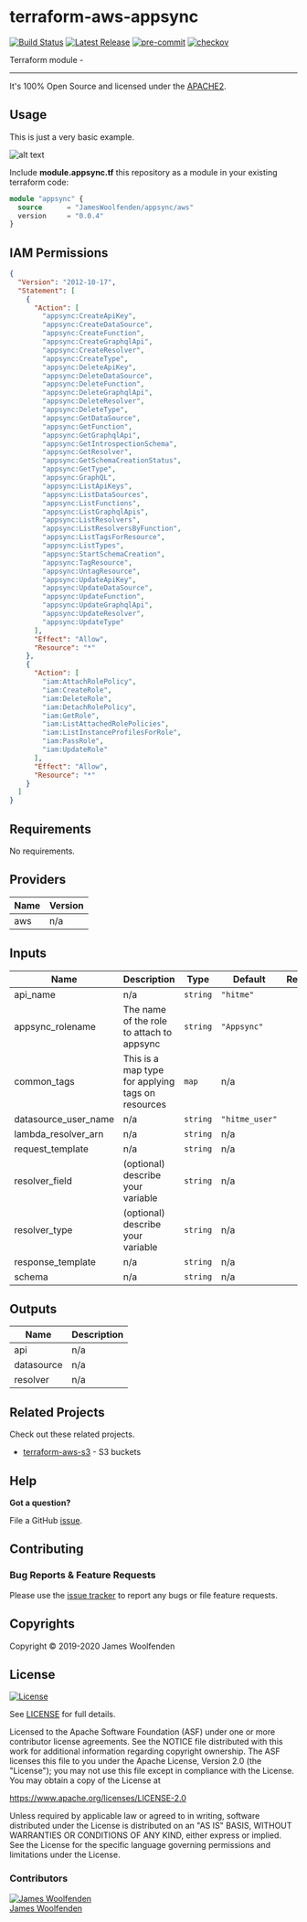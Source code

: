 # terraform-aws-appsync

[![Build Status](https://github.com/JamesWoolfenden/terraform-aws-appsync/workflows/Verify%20and%20Bump/badge.svg?branch=master)](https://github.com/JamesWoolfenden/terraform-aws-appsync)
[![Latest Release](https://img.shields.io/github/release/JamesWoolfenden/terraform-aws-appsync.svg)](https://github.com/JamesWoolfenden/terraform-aws-appsync/releases/latest)
[![pre-commit](https://img.shields.io/badge/pre--commit-enabled-brightgreen?logo=pre-commit&logoColor=white)](https://github.com/pre-commit/pre-commit)
[![checkov](https://img.shields.io/badge/checkov-verified-brightgreen)](https://www.checkov.io/)

Terraform module -

---

It's 100% Open Source and licensed under the [APACHE2](LICENSE).

## Usage

This is just a very basic example.

![alt text](./diagram/api.png)

Include **module.appsync.tf** this repository as a module in your existing terraform code:

```terraform
module "appsync" {
  source      = "JamesWoolfenden/appsync/aws"
  version     = "0.0.4"
}
```

## IAM Permissions

```json
{
  "Version": "2012-10-17",
  "Statement": [
    {
      "Action": [
        "appsync:CreateApiKey",
        "appsync:CreateDataSource",
        "appsync:CreateFunction",
        "appsync:CreateGraphqlApi",
        "appsync:CreateResolver",
        "appsync:CreateType",
        "appsync:DeleteApiKey",
        "appsync:DeleteDataSource",
        "appsync:DeleteFunction",
        "appsync:DeleteGraphqlApi",
        "appsync:DeleteResolver",
        "appsync:DeleteType",
        "appsync:GetDataSource",
        "appsync:GetFunction",
        "appsync:GetGraphqlApi",
        "appsync:GetIntrospectionSchema",
        "appsync:GetResolver",
        "appsync:GetSchemaCreationStatus",
        "appsync:GetType",
        "appsync:GraphQL",
        "appsync:ListApiKeys",
        "appsync:ListDataSources",
        "appsync:ListFunctions",
        "appsync:ListGraphqlApis",
        "appsync:ListResolvers",
        "appsync:ListResolversByFunction",
        "appsync:ListTagsForResource",
        "appsync:ListTypes",
        "appsync:StartSchemaCreation",
        "appsync:TagResource",
        "appsync:UntagResource",
        "appsync:UpdateApiKey",
        "appsync:UpdateDataSource",
        "appsync:UpdateFunction",
        "appsync:UpdateGraphqlApi",
        "appsync:UpdateResolver",
        "appsync:UpdateType"
      ],
      "Effect": "Allow",
      "Resource": "*"
    },
    {
      "Action": [
        "iam:AttachRolePolicy",
        "iam:CreateRole",
        "iam:DeleteRole",
        "iam:DetachRolePolicy",
        "iam:GetRole",
        "iam:ListAttachedRolePolicies",
        "iam:ListInstanceProfilesForRole",
        "iam:PassRole",
        "iam:UpdateRole"
      ],
      "Effect": "Allow",
      "Resource": "*"
    }
  ]
}
```

<!-- BEGINNING OF PRE-COMMIT-TERRAFORM DOCS HOOK -->

## Requirements

No requirements.

## Providers

| Name | Version |
| ---- | ------- |
| aws  | n/a     |

## Inputs

| Name                 | Description                                       | Type     | Default        | Required |
| -------------------- | ------------------------------------------------- | -------- | -------------- | :------: |
| api_name             | n/a                                               | `string` | `"hitme"`      |    no    |
| appsync_rolename     | The name of the role to attach to appsync         | `string` | `"Appsync"`    |    no    |
| common_tags          | This is a map type for applying tags on resources | `map`    | n/a            |   yes    |
| datasource_user_name | n/a                                               | `string` | `"hitme_user"` |    no    |
| lambda_resolver_arn  | n/a                                               | `string` | n/a            |   yes    |
| request_template     | n/a                                               | `string` | n/a            |   yes    |
| resolver_field       | (optional) describe your variable                 | `string` | n/a            |   yes    |
| resolver_type        | (optional) describe your variable                 | `string` | n/a            |   yes    |
| response_template    | n/a                                               | `string` | n/a            |   yes    |
| schema               | n/a                                               | `string` | n/a            |   yes    |

## Outputs

| Name       | Description |
| ---------- | ----------- |
| api        | n/a         |
| datasource | n/a         |
| resolver   | n/a         |

<!-- END OF PRE-COMMIT-TERRAFORM DOCS HOOK -->

## Related Projects

Check out these related projects.

- [terraform-aws-s3](https://github.com/jameswoolfenden/terraform-aws-s3) - S3 buckets

## Help

**Got a question?**

File a GitHub [issue](https://github.com/JamesWoolfenden/terraform-aws-appsync/issues).

## Contributing

### Bug Reports & Feature Requests

Please use the [issue tracker](https://github.com/JamesWoolfenden/terraform-aws-appsync/issues) to report any bugs or file feature requests.

## Copyrights

Copyright © 2019-2020 James Woolfenden

## License

[![License](https://img.shields.io/badge/License-Apache%202.0-blue.svg)](https://opensource.org/licenses/Apache-2.0)

See [LICENSE](LICENSE) for full details.

Licensed to the Apache Software Foundation (ASF) under one
or more contributor license agreements. See the NOTICE file
distributed with this work for additional information
regarding copyright ownership. The ASF licenses this file
to you under the Apache License, Version 2.0 (the
"License"); you may not use this file except in compliance
with the License. You may obtain a copy of the License at

<https://www.apache.org/licenses/LICENSE-2.0>

Unless required by applicable law or agreed to in writing,
software distributed under the License is distributed on an
"AS IS" BASIS, WITHOUT WARRANTIES OR CONDITIONS OF ANY
KIND, either express or implied. See the License for the
specific language governing permissions and limitations
under the License.

### Contributors

[![James Woolfenden][jameswoolfenden_avatar]][jameswoolfenden_homepage]<br/>[James Woolfenden][jameswoolfenden_homepage]

[jameswoolfenden_homepage]: https://github.com/jameswoolfenden
[jameswoolfenden_avatar]: https://github.com/jameswoolfenden.png?size=150
[github]: https://github.com/jameswoolfenden
[linkedin]: https://www.linkedin.com/in/jameswoolfenden/
[twitter]: https://twitter.com/JimWoolfenden
[share_twitter]: https://twitter.com/intent/tweet/?text=terraform-aws-appsync&url=https://github.com/JamesWoolfenden/terraform-aws-appsync
[share_linkedin]: https://www.linkedin.com/shareArticle?mini=true&title=terraform-aws-appsync&url=https://github.com/JamesWoolfenden/terraform-aws-appsync
[share_reddit]: https://reddit.com/submit/?url=https://github.com/JamesWoolfenden/terraform-aws-appsync
[share_facebook]: https://facebook.com/sharer/sharer.php?u=https://github.com/JamesWoolfenden/terraform-aws-appsync
[share_email]: mailto:?subject=terraform-aws-appsync&body=https://github.com/JamesWoolfenden/terraform-aws-appsync
